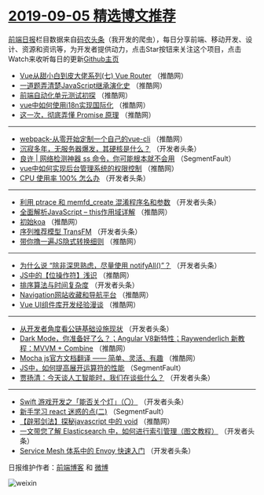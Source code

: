 # [2019-09-05 精选博文推荐](http://hao.caibaojian.com/date/2019/09/05)

[前端日报](http://caibaojian.com/c/news)栏目数据来自[码农头条](http://hao.caibaojian.com/)（我开发的爬虫），每日分享前端、移动开发、设计、资源和资讯等，为开发者提供动力，点击Star按钮来关注这个项目，点击Watch来收听每日的更新[Github主页](https://github.com/kujian/frontendDaily)
* [Vue从甜小白到皮大佬系列(七) Vue Router](http://hao.caibaojian.com/123932.html) （推酷网）
* [一道题弄清楚JavaScript继承演化史](http://hao.caibaojian.com/123925.html) （推酷网）
* [前端自动化单元测试初探](http://hao.caibaojian.com/123894.html) （推酷网）
* [vue中如何使用i18n实现国际化](http://hao.caibaojian.com/123909.html) （推酷网）
* [这一次，彻底弄懂 Promise 原理](http://hao.caibaojian.com/123889.html) （推酷网）

***
* [webpack-从零开始定制一个自己的vue-cli](http://hao.caibaojian.com/123906.html) （推酷网）
* [沉寂多年，无服务器爆发，其硬核是什么？](http://hao.caibaojian.com/123837.html) （开发者头条）
* [良许 | 网络检测神器 ss 命令，你可能根本就不会用](http://hao.caibaojian.com/123812.html) （SegmentFault）
* [vue中如何实现后台管理系统的权限控制](http://hao.caibaojian.com/123912.html) （推酷网）
* [CPU 使用率 100% 怎么办](http://hao.caibaojian.com/123853.html) （开发者头条）

***
* [利用 ptrace 和 memfd_create 混淆程序名和参数](http://hao.caibaojian.com/123827.html) （开发者头条）
* [全面解析JavaScript &#8211; this作用域详解](http://hao.caibaojian.com/123891.html) （推酷网）
* [初始koa](http://hao.caibaojian.com/123916.html) （推酷网）
* [序列推荐模型 TransFM](http://hao.caibaojian.com/123855.html) （开发者头条）
* [带你撸一遍JS隐式转换细则](http://hao.caibaojian.com/123897.html) （推酷网）

***
* [为什么说 “除非深思熟虑，尽量使用 notifyAll()”？](http://hao.caibaojian.com/123843.html) （开发者头条）
* [JS中的【位操作符】浅识](http://hao.caibaojian.com/123917.html) （推酷网）
* [排序算法与时间复杂度](http://hao.caibaojian.com/123831.html) （开发者头条）
* [Navigation网站收藏和导航平台](http://hao.caibaojian.com/123919.html) （推酷网）
* [Vue UI组件库开发经验漫谈](http://hao.caibaojian.com/123900.html) （推酷网）

***
* [从开发者角度看公链基础设施现状](http://hao.caibaojian.com/123847.html) （开发者头条）
* [Dark Mode，你准备好了么？；Angular V8新特性；Raywenderlich 新教程：MVVM + Combine](http://hao.caibaojian.com/123922.html) （推酷网）
* [Mocha js官方文档翻译 —— 简单、灵活、有趣](http://hao.caibaojian.com/123903.html) （推酷网）
* [JS中，如何提高展开运算符的性能](http://hao.caibaojian.com/123808.html) （SegmentFault）
* [贾扬清：今天谈人工智能时，我们在谈些什么？](http://hao.caibaojian.com/123848.html) （开发者头条）

***
* [Swift 游戏开发之「能否关个灯」（〇）](http://hao.caibaojian.com/123849.html) （开发者头条）
* [新手学习 react 迷惑的点(二)](http://hao.caibaojian.com/123810.html) （SegmentFault）
* [【辟邪剑法】探秘javascript 中的 void](http://hao.caibaojian.com/123928.html) （推酷网）
* [一文带您了解 Elasticsearch 中，如何进行索引管理（图文教程）](http://hao.caibaojian.com/123821.html) （开发者头条）
* [Service Mesh 体系中的 Envoy 快速入门](http://hao.caibaojian.com/123836.html) （开发者头条）

日报维护作者：[前端博客](http://caibaojian.com/) 和 [微博](http://caibaojian.com/go/weibo)

![weixin](https://user-images.githubusercontent.com/3055447/38468989-651132ac-3b80-11e8-8e6b-15122322a9d7.png)